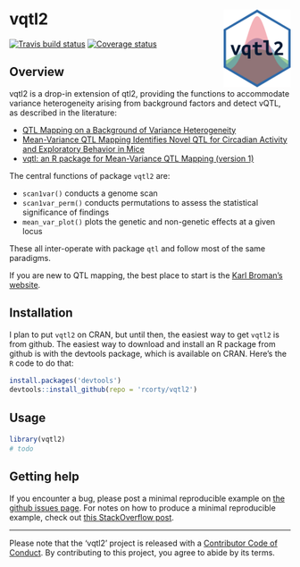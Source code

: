 
<!-- README.md is generated from README.Rmd. Please edit that file -->

# vqtl2 <a href='https://github.com/rcorty/vqtl2'><img src='man/figures/hex_logo.png' align="right" height="139" /></a>

[![Travis build
status](https://travis-ci.org/rcorty/vqtl2.svg?branch=master)](https://travis-ci.org/rcorty/vqtl2)
[![Coverage
status](https://codecov.io/gh/rcorty/vqtl2/branch/master/graph/badge.svg)](https://codecov.io/github/rcorty/vqtl2?branch=master)

## Overview

vqtl2 is a drop-in extension of qtl2, providing the functions to
accommodate variance heterogeneity arising from background factors and
detect vQTL, as described in the literature:

  - [QTL Mapping on a Background of Variance
    Heterogeneity](http://www.g3journal.org/content/8/12/3767)
  - [Mean-Variance QTL Mapping Identifies Novel QTL for Circadian
    Activity and Exploratory Behavior in
    Mice](http://www.g3journal.org/content/8/12/3783)
  - [vqtl: an R package for Mean-Variance QTL Mapping
    (version 1)](http://www.g3journal.org/content/8/12/3757)

The central functions of package `vqtl2` are:

  - `scan1var()` conducts a genome scan
  - `scan1var_perm()` conducts permutations to assess the statistical
    significance of findings
  - `mean_var_plot()` plots the genetic and non-genetic effects at a
    given locus

These all inter-operate with package `qtl` and follow most of the same
paradigms.

If you are new to QTL mapping, the best place to start is the [Karl
Broman’s website](https://kbroman.org/).

## Installation

I plan to put `vqtl2` on CRAN, but until then, the easiest way to get
`vqtl2` is from github. The easiest way to download and install an R
package from github is with the devtools package, which is available on
CRAN. Here’s the `R` code to do that:

``` r
install.packages('devtools')
devtools::install_github(repo = 'rcorty/vqtl2')
```

## Usage

``` r
library(vqtl2)
# todo
```

## Getting help

If you encounter a bug, please post a minimal reproducible example on
[the github issues page](https://github.com/rcorty/vqtl2/issues). For
notes on how to produce a minimal reproducible example, check out [this
StackOverflow
post](https://stackoverflow.com/questions/5963269/how-to-make-a-great-r-reproducible-example?answertab=votes#tab-top).

-----

Please note that the ‘vqtl2’ project is released with a [Contributor
Code of Conduct](CODE_OF_CONDUCT.md). By contributing to this project,
you agree to abide by its terms.
